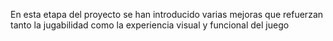 En esta etapa del proyecto se han introducido varias mejoras que refuerzan tanto la jugabilidad como la experiencia visual y funcional del juego
